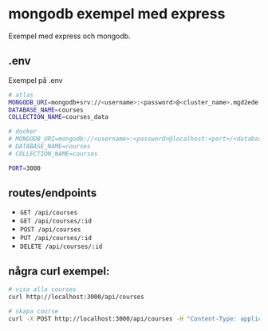 # mongodb exempel med express

Exempel med express och mongodb.


## .env

Exempel på .env

```bash
# atlas
MONGODB_URI=mongodb+srv://<username>:<password>@<cluster_name>.mgd2ede.mongodb.net/<collection_name>?retryWrites=true&w=majority&appName=<Cluster_name>
DATABASE_NAME=courses
COLLECTION_NAME=courses_data

# docker
# MONGODB_URI=mongodb://<username>:<password>@localhost:<port>/<database_name>?authSource=admin
# DATABASE_NAME=courses
# COLLECTION_NAME=courses

PORT=3000
```

## routes/endpoints

- `GET /api/courses`
- `GET /api/courses/:id`
- `POST /api/courses`
- `PUT /api/courses/:id`
- `DELETE /api/courses/:id`


## några curl exempel:

```bash
# visa alla courses
curl http://localhost:3000/api/courses

# skapa course
curl -X POST http://localhost:3000/api/courses -H "Content-Type: application/json" -d '{"courseCode":"TEST001","courseName":"Test Course","points":5}'
```
